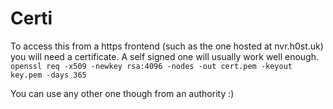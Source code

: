 # Certi

To access this from a https frontend (such as the one hosted at nvr.h0st.uk) you will need a certificate.
A self signed one will usually work well enough.
```openssl req -x509 -newkey rsa:4096 -nodes -out cert.pem -keyout key.pem -days 365```

You can use any other one though from an authority :)